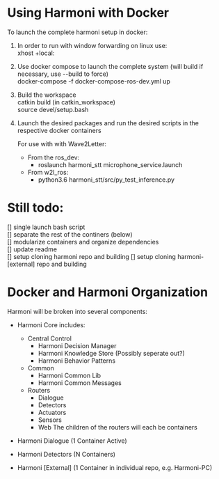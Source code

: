 # Using Harmoni with Docker

To launch the complete harmoni setup in docker:
1. In order to run with window forwarding on linux use:\
    xhost +local:

2. Use docker compose to launch the complete system (will build if necessary, use --build to force)\
    docker-compose -f docker-compose-ros-dev.yml up

3. Build the workspace \
    catkin build (in catkin_workspace)\
    source devel/setup.bash

4. Launch the desired packages and run the desired scripts in the respective docker containers

    For use with with Wave2Letter:
    - From the ros_dev:
        - roslaunch harmoni_stt microphone_service.launch
    - From w2l_ros:
        - python3.6 harmoni_stt/src/py_test_inference.py


# Still todo:

[] single launch bash script \
[] separate the rest of the continers (below)\
[] modularize containers and organize dependencies\
[] update readme\
[] setup cloning harmoni repo and building
[] setup cloning harmoni-[external] repo and building

# Docker and Harmoni Organization

Harmoni will be broken into several components:
- Harmoni Core includes:
    - Central Control
        - Harmoni Decision Manager
        - Harmoni Knowledge Store (Possibly seperate out?)
        - Harmoni Behavior Patterns
    - Common
        - Harmoni Common Lib
        - Harmoni Common Messages
    - Routers
        - Dialogue
        - Detectors
        - Actuators
        - Sensors
        - Web
The children of the routers will each be containers
- Harmoni Dialogue (1 Container Active)

- Harmoni Detectors (N Containers)

- Harmoni [External] (1 Container in individual repo, e.g. Harmoni-PC)
